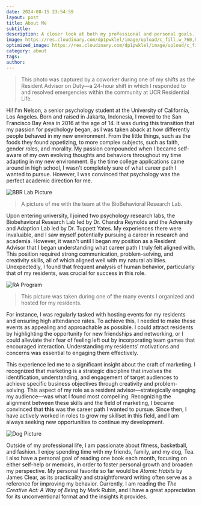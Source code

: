 ```yaml
---
date: 2024-08-15 23:54:59
layout: post
title: About Me
subtitle: 
description: A closer look at both my professional and personal goals.
image: https://res.cloudinary.com/dp1pwklel/image/upload/c_fill,w_760,h_399/v1724221128/catucr_epguol.jpg
optimized_image: https://res.cloudinary.com/dp1pwklel/image/upload/c_fill,w_380,h_200/v1724221128/catucr_epguol.jpg
category: about
tags:
author: 
---
```


> This photo was captured by a coworker during one of my shifts as the Resident Advisor on Duty—a 24-hour shift in which I responded to and resolved emergencies within the community at UCR Residential Life.

Hi! I'm Nelson, a senior psychology student at the University of California, Los Angeles. Born and raised in Jakarta, Indonesia, I moved to the San Francisco Bay Area in 2016 at the age of 14. It was during this transition that my passion for psychology began, as I was taken aback at how differently people behaved in my new environment. From the little things, such as the foods they found appetizing, to more complex subjects, such as faith, gender roles, and morality. My passion compounded when I became self-aware of my own evolving thoughts and behaviors throughout my time adapting in my new environment. By the time college applications came around in high school, I wasn't completely sure of what career path I wanted to pursue. However, I was convinced that psychology was the perfect academic direction for me.

![BBR Lab Picture](https://res.cloudinary.com/dp1pwklel/image/upload/v1725419438/Screenshot_2024-09-03_at_11.10.27_PM_zdgi49.png)

> A picture of me with the team at the BioBehavioral Research Lab.

Upon entering university, I joined two psychology research labs, the Biobehavioral Research Lab led by Dr. Chandra Reynolds and the Adversity and Adaption Lab led by Dr. Tuppett Yates. My experiences there were invaluable, and I saw myself potentially pursuing a career in research and academia. However, it wasn't until I began my position as a Resident Advisor that I began understanding what career path I truly felt aligned with. This position required strong communication, problem-solving, and creativity skills, all of which aligned well with my natural abilities. Unexpectedly, I found that frequent analysis of human behavior, particularly that of my residents, was crucial for success in this role.

![RA Program](https://res.cloudinary.com/dp1pwklel/image/upload/v1725419306/Screenshot_2024-09-03_at_11.08.15_PM_pg6rfr.png)

> This picture was taken during one of the many events I organized and hosted for my residents.

For instance, I was regularly tasked with hosting events for my residents and ensuring high attendance rates. To achieve this, I needed to make these events as appealing and approachable as possible. I could attract residents by highlighting the opportunity for new friendships and networking, or I could alleviate their fear of feeling left out by incorporating team games that encouraged interaction. Understanding my residents' motivations and concerns was essential to engaging them effectively.

This experience led me to a significant insight about the craft of marketing. I recognized that marketing is a strategic discipline that involves the identification, understanding, and engagement of target audiences to achieve specific business objectives through creativity and problem-solving. This aspect of my role as a resident advisor—strategically engaging my audience—was what I found most compelling. Recognizing the alignment between these skills and the field of marketing, I became convinced that **this** was the career path I wanted to pursue. Since then, I have actively worked in roles to grow my skillset in this field, and I am always seeking new opportunities to continue my development.

![Dog Picture](https://res.cloudinary.com/dp1pwklel/image/upload/v1725418644/Screenshot_2024-09-03_at_10.55.58_PM_j4fwlc.png)

Outside of my professional life, I am passionate about fitness, basketball, and fashion. I enjoy spending time with my friends, family, and my dog, Tea. I also have a personal goal of reading one book each month, focusing on either self-help or memoirs, in order to foster personal growth and broaden my perspective. My personal favorite so far would be <I>Atomic Habits</I> by James Clear, as its practicality and straightforward writing often serve as a reference for improving my behavior. Currently, I am reading the <I> The Creative Act: A Way of Being</I> by Mark Rubin, and I have a great appreciation for its unconventional format and the insights it provides.